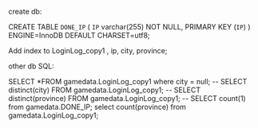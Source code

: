 create db:


CREATE TABLE `DONE_IP` (
  `IP` varchar(255) NOT NULL,
  PRIMARY KEY (`IP`)
) ENGINE=InnoDB DEFAULT CHARSET=utf8;


Add index to LoginLog_copy1  , ip, city, province;

other db SQL:

SELECT *FROM gamedata.LoginLog_copy1 where city = null;
-- SELECT distinct(city) FROM gamedata.LoginLog_copy1;
-- SELECT distinct(province) FROM gamedata.LoginLog_copy1;
-- SELECT count(1) from gamedata.DONE_IP;
select count(province) from gamedata.LoginLog_copy1;
